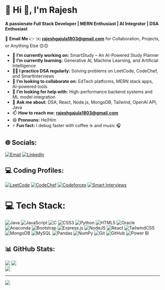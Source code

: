 # 💫 Hi 👋, I'm Rajesh  
**A passionate Full Stack Developer | MERN Enthusiast | AI Integrator | DSA Enthusiast**

📩 **Email Me** 👉 ✉️ **rajeshgajula1803@gmail.com** for Collaboration, Projects, or Anything Else 😊😊

- 🔭 **I’m currently working on:** SmartStudy – An AI-Powered Study Planner  
- 🌱 **I’m currently learning:** Generative AI, Machine Learning, and Artificial Intelligence  
- 👨‍💻 **I practice DSA regularly:** Solving problems on LeetCode, CodeChef, and SmartInterviews  
- 👯 **I’m looking to collaborate on:** EdTech platforms, MERN stack apps, AI-powered tools  
- 🤔 **I’m looking for help with:** High-performance backend systems and ML model integration  
- 💬 **Ask me about:** DSA, React, Node.js, MongoDB, Tailwind, OpenAI API, Java  
- 📫 **How to reach me:** **rajeshgajula1803@gmail.com**  
- 😄 **Pronouns:** He/Him  
- ⚡ **Fun fact:** I debug faster with coffee ☕ and music 🎧  

## 🌐 Socials:
[![Email](https://img.shields.io/badge/Email-D14836?logo=gmail&logoColor=white)](mailto:rajeshgajula1803@gmail.com)
[![LinkedIn](https://img.shields.io/badge/LinkedIn-0A66C2?logo=linkedin&logoColor=white)](http://www.linkedin.com/in/rajesh-gajula-a797a2321)

## 💻 Coding Profiles:
[![LeetCode](https://img.shields.io/badge/LeetCode-FFA116?logo=leetcode&logoColor=white)](https://leetcode.com/u/rajeshgajula/)
[![CodeChef](https://img.shields.io/badge/CodeChef-5B4638?logo=codechef&logoColor=white)](https://www.codechef.com/users/rajeshgajula)
[![Codeforces](https://img.shields.io/badge/Codeforces-1F8ACB?logo=codeforces&logoColor=white)](https://codeforces.com/profile/rajeshgajula)
[![Smart Interviews](https://img.shields.io/badge/SmartInterviews-0F0F0F?logo=google&logoColor=white)](https://smartinterviews.in/profile/rajeshgajula03)



# 💻 Tech Stack:
![Java](https://img.shields.io/badge/java-%23ED8B00.svg?style=for-the-badge&logo=openjdk&logoColor=white) ![JavaScript](https://img.shields.io/badge/javascript-%23323330.svg?style=for-the-badge&logo=javascript&logoColor=%23F7DF1E) ![C](https://img.shields.io/badge/c-%2300599C.svg?style=for-the-badge&logo=c&logoColor=white) ![CSS3](https://img.shields.io/badge/css3-%231572B6.svg?style=for-the-badge&logo=css3&logoColor=white) ![Python](https://img.shields.io/badge/python-3670A0?style=for-the-badge&logo=python&logoColor=ffdd54) ![HTML5](https://img.shields.io/badge/html5-%23E34F26.svg?style=for-the-badge&logo=html5&logoColor=white) ![Oracle](https://img.shields.io/badge/Oracle-F80000?style=for-the-badge&logo=oracle&logoColor=white) ![Anaconda](https://img.shields.io/badge/Anaconda-%2344A833.svg?style=for-the-badge&logo=anaconda&logoColor=white) ![Bootstrap](https://img.shields.io/badge/bootstrap-%238511FA.svg?style=for-the-badge&logo=bootstrap&logoColor=white) ![Express.js](https://img.shields.io/badge/express.js-%23404d59.svg?style=for-the-badge&logo=express&logoColor=%2361DAFB) ![NodeJS](https://img.shields.io/badge/node.js-6DA55F?style=for-the-badge&logo=node.js&logoColor=white) ![React](https://img.shields.io/badge/react-%2320232a.svg?style=for-the-badge&logo=react&logoColor=%2361DAFB) ![TailwindCSS](https://img.shields.io/badge/tailwindcss-%2338B2AC.svg?style=for-the-badge&logo=tailwind-css&logoColor=white) ![MongoDB](https://img.shields.io/badge/MongoDB-%234ea94b.svg?style=for-the-badge&logo=mongodb&logoColor=white) ![MySQL](https://img.shields.io/badge/mysql-4479A1.svg?style=for-the-badge&logo=mysql&logoColor=white) ![Pandas](https://img.shields.io/badge/pandas-%23150458.svg?style=for-the-badge&logo=pandas&logoColor=white) ![NumPy](https://img.shields.io/badge/numpy-%23013243.svg?style=for-the-badge&logo=numpy&logoColor=white) ![Git](https://img.shields.io/badge/git-%23F05033.svg?style=for-the-badge&logo=git&logoColor=white) ![GitHub](https://img.shields.io/badge/github-%23121011.svg?style=for-the-badge&logo=github&logoColor=white) ![Power Bi](https://img.shields.io/badge/power_bi-F2C811?style=for-the-badge&logo=powerbi&logoColor=black)

## 📊 GitHub Stats:
![](https://github-readme-stats.vercel.app/api?username=rajesh03333&theme=dark&hide_border=false&include_all_commits=true&count_private=true)
![](https://nirzak-streak-stats.vercel.app/?user=rajesh03333&theme=dark&hide_border=false)<br/>
![](https://github-readme-stats.vercel.app/api/top-langs/?username=rajesh03333&theme=dark&hide_border=false&include_all_commits=true&count_private=false&layout=compact)

---
[![](https://visitcount.itsvg.in/api?id=rajesh03333&icon=0&color=0)](https://visitcount.itsvg.in)



<!-- Proudly created with GPRM ( https://gprm.itsvg.in ) -->
